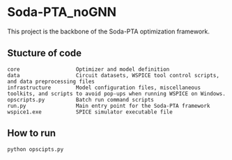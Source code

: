 # Soda-PTA_noGNN
This project is the backbone of the Soda-PTA optimization framework.

## Stucture of code
```
core                  Optimizer and model definition
data                  Circuit datasets, WSPICE tool control scripts, and data preprocessing files
infrastructure        Model configuration files, miscellaneous toolkits, and scripts to avoid pop-ups when running WSPICE on Windows.
opscripts.py          Batch run command scripts
run.py                Main entry point for the Soda-PTA framework
wspice1.exe           SPICE simulator executable file
```

## How to run
```python
python opscipts.py
```
